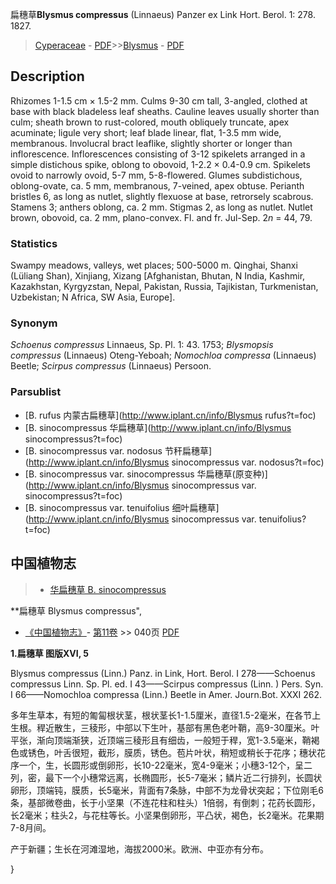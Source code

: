 扁穗草**Blysmus compressus** (Linnaeus) Panzer ex Link Hort. Berol. 1: 278. 1827.

> [Cyperaceae](http://www.iplant.cn/info/Cyperaceae?t=foc) - [PDF](http://www.iplant.cn/foc/pdf/Cyperaceae.pdf)>>[Blysmus](http://www.iplant.cn/info/Blysmus?t=foc) - [PDF](http://www.iplant.cn/foc/pdf/Blysmus.pdf)

## Description

Rhizomes 1-1.5 cm × 1.5-2 mm. Culms 9-30 cm tall, 3-angled, clothed at base with black bladeless leaf sheaths. Cauline leaves usually shorter than culm; sheath brown to rust-colored, mouth obliquely truncate, apex acuminate; ligule very short; leaf blade linear, flat, 1-3.5 mm wide, membranous. Involucral bract leaflike, slightly shorter or longer than inflorescence. Inflorescences consisting of 3-12 spikelets arranged in a simple distichous spike, oblong to obovoid, 1-2.2 × 0.4-0.9 cm. Spikelets ovoid to narrowly ovoid, 5-7 mm, 5-8-flowered. Glumes subdistichous, oblong-ovate, ca. 5 mm, membranous, 7-veined, apex obtuse. Perianth bristles 6, as long as nutlet, slightly flexuose at base, retrorsely scabrous. Stamens 3; anthers oblong, ca. 2 mm. Stigmas 2, as long as nutlet. Nutlet brown, obovoid, ca. 2 mm, plano-convex. Fl. and fr. Jul-Sep. 2*n* = 44, 79.

### Statistics
Swampy meadows, valleys, wet places; 500-5000 m. Qinghai, Shanxi (Lüliang Shan), Xinjiang, Xizang [Afghanistan, Bhutan, N India, Kashmir, Kazakhstan, Kyrgyzstan, Nepal, Pakistan, Russia, Tajikistan, Turkmenistan, Uzbekistan; N Africa, SW Asia, Europe].

### Synonym
*Schoenus compressus* Linnaeus, Sp. Pl. 1: 43. 1753; *Blysmopsis compressus* (Linnaeus) Oteng-Yeboah; *Nomochloa compressa* (Linnaeus) Beetle; *Scirpus compressus* (Linnaeus) Persoon.



### Parsublist

* [B.  rufus  内蒙古扁穗草](http://www.iplant.cn/info/Blysmus rufus?t=foc)
* [B.  sinocompressus  华扁穗草](http://www.iplant.cn/info/Blysmus sinocompressus?t=foc)
* [B.  sinocompressus var. nodosus  节秆扁穗草](http://www.iplant.cn/info/Blysmus sinocompressus var. nodosus?t=foc)
* [B.  sinocompressus var. sinocompressus  华扁穗草(原变种)](http://www.iplant.cn/info/Blysmus sinocompressus var. sinocompressus?t=foc)
* [B.  sinocompressus var. tenuifolius  细叶扁穗草](http://www.iplant.cn/info/Blysmus sinocompressus var. tenuifolius?t=foc)

## 中国植物志

> * [华扁穗草  B.  sinocompressus](Blysmus-sinocompressus-华扁穗草.md)


**扁穗草 Blysmus compressus",



* [《中国植物志》](http://www.iplant.cn/frps)- [第11卷](http://www.iplant.cn/frps/vol/11) >> 040页 [PDF](http://www.iplant.cn/frps/pdf/11/040.pdf)


**1.扁穗草 图版XVI, 5**

Blysmus compressus (Linn.) Panz. in Link, Hort. Berol. I 278——Schoenus compressus Linn. Sp. Pl. ed. I 43——Scirpus compressus (Linn. ) Pers. Syn. I 66——Nomochloa compressa (Linn.) Beetle in Amer. Journ.Bot. XXXI 262.

多年生草本，有短的匍匐根状茎，根状茎长1-1.5厘米，直径1.5-2毫米，在各节上生根。稈近散生，三稜形，中部以下生叶，基部有黑色老叶鞘，高9-30厘米。叶平张，渐向顶端渐狭，近顶端三稜形且有细齿，一般短于稈，宽1-3.5毫米，鞘褐色或锈色，叶舌很短，截形，膜质，锈色。苞片叶状，稍短或稍长于花序；穗状花序一个，生，长圆形或倒卵形，长10-22毫米，宽4-9毫米；小穗3-12个，呈二列，密，最下一个小穗常远离，长椭圆形，长5-7毫米；鳞片近二行排列，长圆状卵形，顶端钝，膜质，长5毫米，背面有7条脉，中部不为龙骨状突起；下位刚毛6条，基部微卷曲，长于小坚果（不连花柱和柱头）1倍弱，有倒刺；花药长圆形，长2毫米；柱头2，与花柱等长。小坚果倒卵形，平凸状，褐色，长2毫米。花果期7-8月间。

产于新疆；生长在河滩湿地，海拔2000米。欧洲、中亚亦有分布。



}